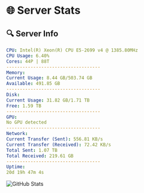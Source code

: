 # 🌐 Server Stats
## 🔍 Server Info
```yaml
CPU: Intel(R) Xeon(R) CPU E5-2699 v4 @ 1385.80MHz
CPU Usage: 6.40%
Cores: 44P | 88T
-----------------------------------
Memory:
Current Usage: 8.44 GB/503.74 GB
Available: 491.85 GB
-----------------------------------
Disk:
Current Usage: 31.82 GB/1.71 TB
Free: 1.59 TB
-----------------------------------
GPU:
No GPU detected
-----------------------------------
Network:
Current Transfer (Sent): 556.81 KB/s
Current Transfer (Received): 72.42 KB/s
Total Sent: 1.07 TB
Total Received: 219.61 GB
-----------------------------------
Uptime:
20d 19h 47m 4s
```
![GitHub Stats](https://img.shields.io/badge/Updated-2025-05-10_12:55:52-blue)